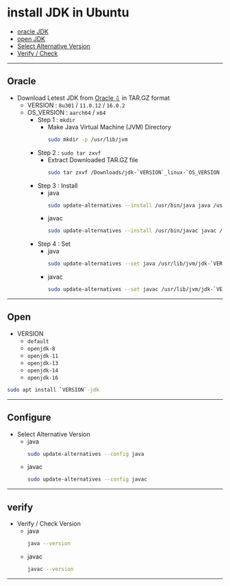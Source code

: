 # install JDK in Ubuntu
  + [oracle JDK](#oracle)
  + [open JDK](#open)
  + [Select Alternative Version](#configure)
  + [Verify / Check](#verify)
***
## Oracle
+ Download Letest JDK from [Oracle ⇩](https://www.oracle.com/java/technologies/javase-downloads.html) in TAR.GZ format
  - VERSION    : `8u301`  /  `11.0.12`  /  `16.0.2`
  - OS_VERSION : `aarch64`  /  `x64`
    + Step 1 : `mkdir`
      - Make Java Virtual Machine (JVM) Directory 
        ```bash
        sudo mkdir -p /usr/lib/jvm
        ```
    + Step 2 : `sudo tar zxvf`
      - Extract Downloaded TAR.GZ file 
        ```bash
        sudo tar zxvf /Downloads/jdk-`VERSION`_linux-`OS_VERSION `_bin.tar.gz -C /usr/lib/jvm
        ```
    + Step 3 : Install
      - java
        ```bash
        sudo update-alternatives --install /usr/bin/java java /usr/lib/jvm/jdk-`VERSION`/bin/java 1
        ```
      - javac
        ```bash
        sudo update-alternatives --install /usr/bin/javac javac /usr/lib/jvm/jdk-`VERSION`/bin/javac 1
        ```
    + Step 4 : Set
      - java
        ```bash
        sudo update-alternatives --set java /usr/lib/jvm/jdk-`VERSION`/bin/java
        ```
      - javac
        ```bash
        sudo update-alternatives --set javac /usr/lib/jvm/jdk-`VERSION`/bin/javac
        ```
***
## Open
+ VERSION
  - `default`
  -  `openjdk-8`
  -  `openjdk-11`
  -  `openjdk-13`
  -  `openjdk-14`
  -  `openjdk-16`
```bash
sudo apt install `VERSION`-jdk
```
***
## Configure
- Select Alternative Version
  + java
    ```bash
    sudo update-alternatives --config java
    ```
  + javac
    ```bash
    sudo update-alternatives --config javac
    ```
***
## verify
- Verify / Check Version 
  - java
    ```bash
    java --version
    ```
  - javac
    ```bash
    javac --version
    ```
***
